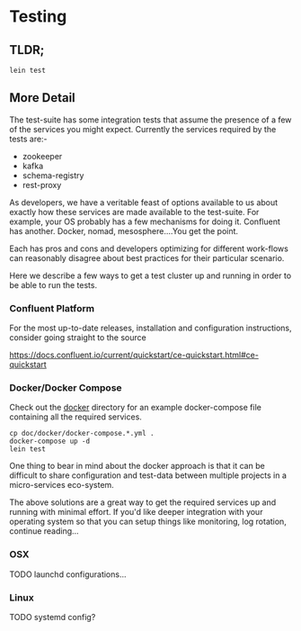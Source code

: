# Testing

## TLDR;

```
lein test
```

## More Detail

The test-suite has some integration tests that assume the presence of a few of
the services you might expect. Currently the services required by the tests
are:-

 - zookeeper
 - kafka
 - schema-registry
 - rest-proxy

As developers, we have a veritable feast of options available to us about
exactly how these services are made available to the test-suite. For example,
your OS probably has a few mechanisms for doing it. Confluent has another.
Docker, nomad, mesosphere....You get the point.

Each has pros and cons and developers optimizing for different work-flows can
reasonably disagree about best practices for their particular scenario.

Here we describe a few ways to get a test cluster up and running in order to
be able to run the tests.

### Confluent Platform

For the most up-to-date releases, installation and configuration instructions,
consider going straight to the source

https://docs.confluent.io/current/quickstart/ce-quickstart.html#ce-quickstart


### Docker/Docker Compose

Check out the [docker](docker/) directory for an example docker-compose file
containing all the required services.

```
cp doc/docker/docker-compose.*.yml .
docker-compose up -d
lein test
```

One thing to bear in mind about the docker approach is that it can be difficult
to share configuration and test-data between multiple projects in a micro-services
eco-system.

The above solutions are a great way to get the required services up and running
with minimal effort. If you'd like deeper integration with your operating system
so that you can setup things like monitoring, log rotation, continue reading...

### OSX

TODO launchd configurations...

### Linux

TODO systemd config?

